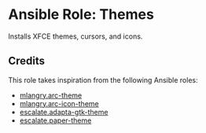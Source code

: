 # Ansible Role: Themes

Installs XFCE themes, cursors, and icons.

## Credits

This role takes inspiration from the following Ansible roles:

- [mlangry.arc-theme](https://github.com/mlangry/ansible-role-arc-theme)
- [mlangry.arc-icon-theme](https://github.com/mlangry/ansible-role-arc-icon-theme)
- [escalate.adapta-gtk-theme](https://github.com/escalate/ansible-adapta-gtk-theme)
- [escalate.paper-theme](https://github.com/escalate/ansible-paper-theme)
